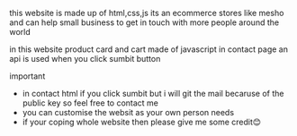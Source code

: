 this website is made up of html,css,js
its an  ecommerce stores like mesho and can help small business to get in touch with more people around the world

in this website product card and cart  made of javascript
in contact page an api is used when you click sumbit button

important
- in contact html if you click sumbit but i will git the mail becaruse of the public key so feel free to contact me
- you can customise the websit as your own person needs
- if your coping whole website then please give me some credit😊
